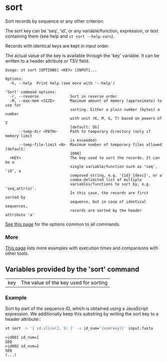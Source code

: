 # sort
Sort records by sequence or any other criterion

The sort key can be 'seq', 'id', or any variable/function, expression, or
text containing them (see <KEY> help and `st sort --help-vars`).

Records with identical keys are kept in input order.

The actual value of the key is available through the 'key' variable. It can
be written to a header attribute or TSV field.


```
Usage: st sort [OPTIONS] <KEY> [INPUT]...

Options:
  -h, --help  Print help (see more with '--help')

'Sort' command options:
  -r, --reverse              Sort in reverse order
  -M, --max-mem <SIZE>       Maximum amount of memory (approximate) to use for
                             sorting. Either a plain number (bytes) a number
                             with unit (K, M, G, T) based on powers of 2
                             [default: 5G]
      --temp-dir <PATH>      Path to temporary directory (only if memory limit
                             is exceeded)
      --temp-file-limit <N>  Maximum number of temporary files allowed [default:
                             1000]
  <KEY>                      The key used to sort the records. It can be a
                             single variable/function such as 'seq', 'id', a
                             composed string, e.g. '{id}_{desc}', or a
                             comma-delimited list of multiple
                             variables/functions to sort by, e.g. 'seq,attr(a)'.
                             In this case, the records are first sorted by
                             sequence, but in case of identical sequences,
                             records are sorted by the header attribute 'a'
```
[See this page](opts.md) for the options common to all commands.

### More

[This page](comparison.md#sort) lists more examples with execution times and
comparisons with other tools.
## Variables provided by the 'sort' command


| | |
|-|-|
| <a name="key"></a>key | The value of the key used for sorting |

### Example
Sort by part of the sequence ID, which is obtained using a JavaScript expression. We additionally keep this substring by writing the sort key to a header attribute::
```bash
st sort -n '{ id.slice(2, 5) }' -a id_num='{num(key)}' input.fasta
```
```
>id001 id_num=1
SEQ
>id002 id_num=2
SEQ
(...)
```
